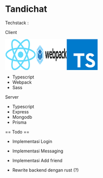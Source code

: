 # Tandichat

Techstack :

Client

<div style="display: flex;">
  <img src="/img/React-icon.svg.png" alt="React" style="width: 100px; height: 100px;">
  <img src="/img/Webpack.svg.png" alt="Webpack" style="width: 100px; height: 100px;">
  <img src="/img/Typescript.svg.png" alt="Typescript" style="width: 100px; height: 100px;">
</div>




- Typescript
- Webpack
- Sass

Server

- Typescript
- Express
- Mongodb
- Prisma

== Todo ==

- Implementasi Login
- Implementasi Messaging
- Implementasi Add friend

- Rewrite backend dengan rust (?)
